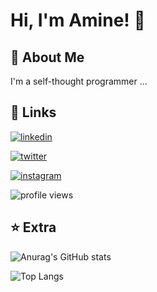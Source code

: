 
# Hi, I'm Amine! 👋


## 👦 About Me
I'm a self-thought programmer ...


## 🔗 Links
[![linkedin](https://img.shields.io/badge/linkedin-0A66C2?style=for-the-badge&logo=linkedin&logoColor=white)](https://www.linkedin.com/in/amin-hatim-b06690227/)

[![twitter](https://img.shields.io/badge/twitter-1DA1F2?style=for-the-badge&logo=twitter&logoColor=white)](https://twitter.com/takztk )

[![instagram](https://img.shields.io/badge/instagram-ff5722?style=for-the-badge&logo=instagram&logoColor=white)](https://www.instagram.com/hamine.dll)

![profile views](https://komarev.com/ghpvc/?username=6-on&color=green)

## ⭐ Extra

![Anurag's GitHub stats](https://github-readme-stats.vercel.app/api?username=6-on&theme=tokyonight)

![Top Langs](https://github-readme-stats.vercel.app/api/top-langs/?username=6-on&theme=dark&layout=compact)

